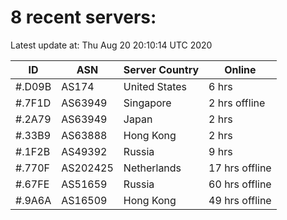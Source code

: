 # 8 recent servers:

Latest update at: Thu Aug 20 20:10:14 UTC 2020

| ID | ASN | Server Country | Online |
| -- | --- | -------------- | ------ |
| #.D09B | AS174 | United States | 6 hrs |
| #.7F1D | AS63949 | Singapore | 2 hrs offline |
| #.2A79 | AS63949 | Japan | 2 hrs |
| #.33B9 | AS63888 | Hong Kong | 2 hrs |
| #.1F2B | AS49392 | Russia | 9 hrs |
| #.770F | AS202425 | Netherlands | 17 hrs offline |
| #.67FE | AS51659 | Russia | 60 hrs offline |
| #.9A6A | AS16509 | Hong Kong | 49 hrs offline |

